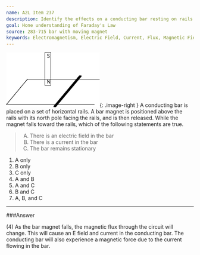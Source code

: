 ```yaml
---
name: A2L Item 237
description: Identify the effects on a conducting bar resting on rails as a bar magnet is dropped through the circuit.
goal: Hone understanding of Faraday's Law
source: 283-715 bar with moving magnet
keywords: Electromagnetism, Electric Field, Current, Flux, Magnetic Field
---
```


![Item237_fig1.gif](../images/Item237_fig1.gif){: .image-right } A
conducting bar is placed on a set of horizontal rails.  A bar magnet is
positioned above the rails with its north pole facing the rails, and is
then released.  While the magnet falls toward the rails, which of the
following statements are true.

<blockquote> <ol type="A"> <li>There is an electric field in the
bar</li> <li>There is a current in the bar</li> <li>The bar remains
stationary</li> </ol> </blockquote>

1. A only
2. B only
3. C only
4. A and B
5. A and C
6. B and C
7. A, B, and C


<hr/>

###Answer

(4) As the bar magnet falls, the magnetic flux through the circuit will
change. This will cause an E field and current in the conducting bar.
The conducting bar will also experience a magnetic force due to the
current flowing in the bar.
